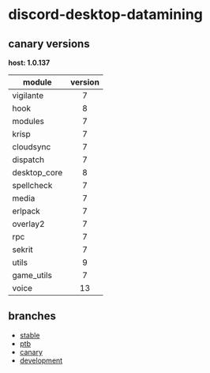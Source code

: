 # discord-desktop-datamining

## canary versions

**host: 1.0.137**

| module | version |
| ------ | :-----: |
| vigilante | 7 |
| hook | 8 |
| modules | 7 |
| krisp | 7 |
| cloudsync | 7 |
| dispatch | 7 |
| desktop_core | 8 |
| spellcheck | 7 |
| media | 7 |
| erlpack | 7 |
| overlay2 | 7 |
| rpc | 7 |
| sekrit | 7 |
| utils | 9 |
| game_utils | 7 |
| voice | 13 |

## branches

- [stable](https://github.com/OpenAsar/discord-desktop-datamining/tree/stable)
- [ptb](https://github.com/OpenAsar/discord-desktop-datamining/tree/ptb)
- [canary](https://github.com/OpenAsar/discord-desktop-datamining/tree/canary)
- [development](https://github.com/OpenAsar/discord-desktop-datamining/tree/development)